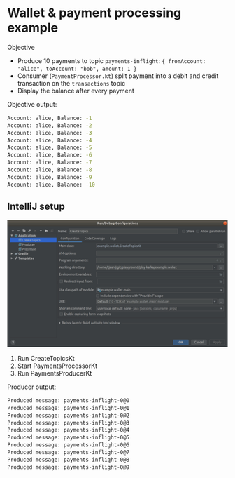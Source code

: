 # Wallet & payment processing example

Objective
- Produce 10 payments to topic `payments-inflight`: `{ fromAccount: "alice", toAccount: "bob", amount: 1 }`
- Consumer (`PaymentProcessor.kt`) split payment into a debit and credit transaction on the `transactions` topic
- Display the balance after every payment

Objective output:
```sh
Account: alice, Balance: -1
Account: alice, Balance: -2
Account: alice, Balance: -3
Account: alice, Balance: -4
Account: alice, Balance: -5
Account: alice, Balance: -6
Account: alice, Balance: -7
Account: alice, Balance: -8
Account: alice, Balance: -9
Account: alice, Balance: -10
```

## IntelliJ setup

![../docs/intellij.jpg](../docs/intellij.jpg)

1. Run CreateTopicsKt
2. Start PaymentsProcessorKt
3. Run PaymentsProducerKt

Producer output:
```sh
Produced message: payments-inflight-0@0
Produced message: payments-inflight-0@1
Produced message: payments-inflight-0@2
Produced message: payments-inflight-0@3
Produced message: payments-inflight-0@4
Produced message: payments-inflight-0@5
Produced message: payments-inflight-0@6
Produced message: payments-inflight-0@7
Produced message: payments-inflight-0@8
Produced message: payments-inflight-0@9
```